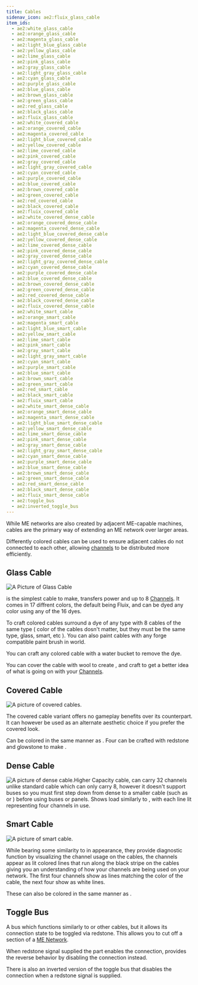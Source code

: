 ```yaml
---
title: Cables
sidenav_icon: ae2:fluix_glass_cable
item_ids:
  - ae2:white_glass_cable
  - ae2:orange_glass_cable
  - ae2:magenta_glass_cable
  - ae2:light_blue_glass_cable
  - ae2:yellow_glass_cable
  - ae2:lime_glass_cable
  - ae2:pink_glass_cable
  - ae2:gray_glass_cable
  - ae2:light_gray_glass_cable
  - ae2:cyan_glass_cable
  - ae2:purple_glass_cable
  - ae2:blue_glass_cable
  - ae2:brown_glass_cable
  - ae2:green_glass_cable
  - ae2:red_glass_cable
  - ae2:black_glass_cable
  - ae2:fluix_glass_cable
  - ae2:white_covered_cable
  - ae2:orange_covered_cable
  - ae2:magenta_covered_cable
  - ae2:light_blue_covered_cable
  - ae2:yellow_covered_cable
  - ae2:lime_covered_cable
  - ae2:pink_covered_cable
  - ae2:gray_covered_cable
  - ae2:light_gray_covered_cable
  - ae2:cyan_covered_cable
  - ae2:purple_covered_cable
  - ae2:blue_covered_cable
  - ae2:brown_covered_cable
  - ae2:green_covered_cable
  - ae2:red_covered_cable
  - ae2:black_covered_cable
  - ae2:fluix_covered_cable
  - ae2:white_covered_dense_cable
  - ae2:orange_covered_dense_cable
  - ae2:magenta_covered_dense_cable
  - ae2:light_blue_covered_dense_cable
  - ae2:yellow_covered_dense_cable
  - ae2:lime_covered_dense_cable
  - ae2:pink_covered_dense_cable
  - ae2:gray_covered_dense_cable
  - ae2:light_gray_covered_dense_cable
  - ae2:cyan_covered_dense_cable
  - ae2:purple_covered_dense_cable
  - ae2:blue_covered_dense_cable
  - ae2:brown_covered_dense_cable
  - ae2:green_covered_dense_cable
  - ae2:red_covered_dense_cable
  - ae2:black_covered_dense_cable
  - ae2:fluix_covered_dense_cable
  - ae2:white_smart_cable
  - ae2:orange_smart_cable
  - ae2:magenta_smart_cable
  - ae2:light_blue_smart_cable
  - ae2:yellow_smart_cable
  - ae2:lime_smart_cable
  - ae2:pink_smart_cable
  - ae2:gray_smart_cable
  - ae2:light_gray_smart_cable
  - ae2:cyan_smart_cable
  - ae2:purple_smart_cable
  - ae2:blue_smart_cable
  - ae2:brown_smart_cable
  - ae2:green_smart_cable
  - ae2:red_smart_cable
  - ae2:black_smart_cable
  - ae2:fluix_smart_cable
  - ae2:white_smart_dense_cable
  - ae2:orange_smart_dense_cable
  - ae2:magenta_smart_dense_cable
  - ae2:light_blue_smart_dense_cable
  - ae2:yellow_smart_dense_cable
  - ae2:lime_smart_dense_cable
  - ae2:pink_smart_dense_cable
  - ae2:gray_smart_dense_cable
  - ae2:light_gray_smart_dense_cable
  - ae2:cyan_smart_dense_cable
  - ae2:purple_smart_dense_cable
  - ae2:blue_smart_dense_cable
  - ae2:brown_smart_dense_cable
  - ae2:green_smart_dense_cable
  - ae2:red_smart_dense_cable
  - ae2:black_smart_dense_cable
  - ae2:fluix_smart_dense_cable
  - ae2:toggle_bus
  - ae2:inverted_toggle_bus
---
```


While ME networks are also created by adjacent ME-capable machines, cables are the primary way of
extending an ME network over larger areas.

Differently colored cables can be used to ensure adjacent cables do not connected to each other,
allowing [channels](channels.md) to be distributed more efficiently.

## Glass Cable

![A Picture of Glass Cable](../../../public/assets/large/glass_cable.png)

<ItemLink id="fluix_glass_cable" /> is the simplest cable to make, transfers power
and up to 8 [Channels](channels.md). It comes in 17 diffrent colors, the default
being Fluix, and can be dyed any color using any of the 16 dyes.

To craft colored cables surround a dye of any type with 8 cables of the same
type ( color of the cables dosn't matter, but they must be the same type,
glass, smart, etc ). You can also paint cables with any forge compatible paint
brush in world.

You can craft any colored cable with a water bucket to remove the dye.

You can cover the cable with wool to create <ItemLink id="fluix_covered_cable"/>, and craft <ItemLink
id="fluix_smart_cable"/> to get a better idea of what is going on with
your [Channels](channels.md).

<RecipeFor id="fluix_glass_cable" />

## Covered Cable

![A picture of covered cables.](../../../public/assets/large/covered_cable.png)

The covered cable variant offers no gameplay benefits over its <ItemLink
id="fluix_glass_cable"/> counterpart. It can however be used
as an alternate aesthetic choice if you prefer the covered look.

Can be colored in the same manner as <ItemLink
id="fluix_glass_cable"/>. Four <ItemLink
id="fluix_covered_cable"/> can be crafted with
redstone and glowstone to make <ItemLink
id="fluix_covered_dense_cable"/>.

<RecipeFor id="fluix_covered_cable" />

## Dense Cable

![A picture of dense cable.](../../../public/assets/large/dense_cable.png)Higher Capacity
cable, can carry 32 channels unlike standard cable which can only carry 8,
however it doesn't support buses so you must first step down from dense to a
smaller cable (such as <ItemLink
id="fluix_glass_cable"/> or <ItemLink
id="fluix_smart_cable"/>) before using buses or
panels. Shows load similarly to <ItemLink
id="fluix_smart_cable"/>, with each line lit
representing four channels in use.

<RecipeFor id="fluix_covered_dense_cable" />

## Smart Cable

![A picture of smart cable.](../../../public/assets/large/smart_cable.png)

While bearing some similarity to <ItemLink id="fluix_covered_cable"/> in appearance, they
provide diagnostic function by visualizing the channel usage on the cables,
the channels appear as lit colored lines that run along the black stripe on
the cables giving you an understanding of how your channels are being used on
your network. The first four channels show as lines matching the color of the
cable, the next four show as white lines.

These can also be colored in the same manner as <ItemLink
id="fluix_glass_cable"/>.

<RecipeFor id="fluix_smart_cable" />

## Toggle Bus

A bus which functions similarly to <ItemLink
id="fluix_glass_cable"/> or other cables, but it
allows its connection state to be toggled via redstone. This allows you to cut
off a section of a [ME Network](../me-network.md).

When redstone signal supplied the part enables the connection, <ItemLink
id="inverted_toggle_bus"/> provides the reverse
behavior by disabling the connection instead.

<RecipeFor id="toggle_bus" />

There is also an inverted version of the toggle bus that disables the connection
when a redstone signal is supplied.

<RecipeFor id="inverted_toggle_bus" />
